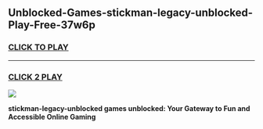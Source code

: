 
## Unblocked-Games-stickman-legacy-unblocked-Play-Free-37w6p
<h3>
<a href="https://premium76.site?title=stickman-legacy-unblocked&ref=23A">CLICK TO PLAY</a></h3>
<hr>

<h3>
<a href="https://premium76.site?title=stickman-legacy-unblocked&ref=23A">CLICK 2 PLAY</a>
  
</h3>

<a href="https://premium76.site?title=stickman-legacy-unblocked&ref=23A"><img src="https://clearcache.store/games.png"></a>


**stickman-legacy-unblocked games unblocked: Your Gateway to Fun and Accessible Online Gaming**
